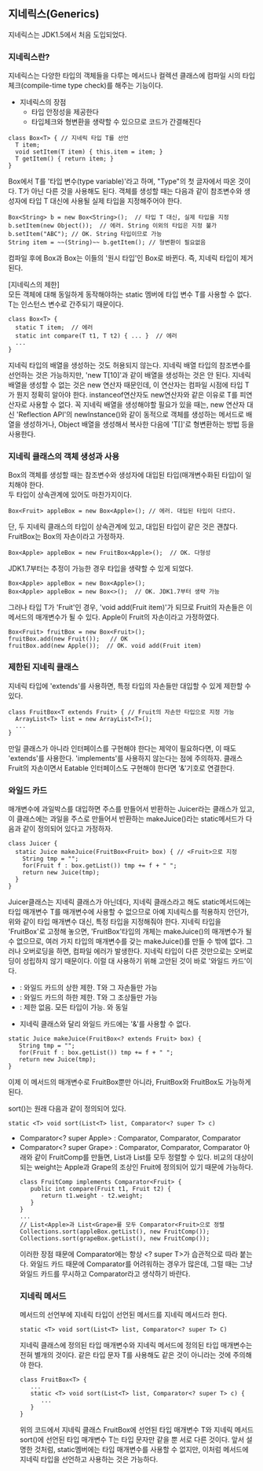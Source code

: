 ## 지네릭스(Generics)
지네릭스는 JDK1.5에서 처음 도입되었다.   
   
### 지네릭스란?
지네릭스는 다양한 타입의 객체들을 다루는 메서드나 컬렉션 클래스에 컴파일 시의 타입 체크(compile-time type check)를 해주는 기능이다.   
   
- 지네릭스의 장점
  + 타입 안정성을 제공한다
  + 타입체크와 형변환을 생략할 수 있으므로 코드가 간결해진다
   
```
class Box<T> { // 지네릭 타입 T를 선언
  T item;
  void setItem(T item) { this.item = item; }
  T getItem() { return item; }
}
```
Box<T>에서 T를 '타입 변수(type variable)'라고 하며, "Type"의 첫 글자에서 따온 것이다. T가 아닌 다른 것을 사용해도 된다. 객체를 생성할 때는 다음과 같이 참조변수와 생성자에 타입 T 대신에 사용될 실제 타입을 지정해주어야 한다.
```
Box<String> b = new Box<String>();  // 타입 T 대신, 실제 타입을 지정
b.setItem(new Object());  // 에러. String 이외의 타입은 지정 불가
b.setItem("ABC"); // OK. String 타입이므로 가능
String item = ~~(String)~~ b.getItem(); // 형변환이 필요없음
```
컴파일 후에 Box<String>과 Box<Integer>는 이들의 '원시 타입'인 Box로 바뀐다. 즉, 지네릭 타입이 제거된다.   
   
[지네릭스의 제한]   
모든 객체에 대해 동일하게 동작해야하는 static 멤버에 타입 변수 T를 사용할 수 없다. T는 인스턴스 변수로 간주되기 때문이다.
```
class Box<T> {
  static T item;  // 에러
  static int compare(T t1, T t2) { ... }  // 에러
  ...
}
```
지네릭 타입의 배열을 생성하는 것도 허용되지 않는다. 지네릭 배열 타입의 참조변수를 선언하는 것은 가능하지만, 'new T[10]'과 같이 배열을 생성하는 것은 안 된다. 지네릭 배열을 생성할 수 없는 것은 new 연산자 때문인데, 이 연산자는 컴파일 시점에 타입 T가 뭔지 정확히 알아야 한다. instanceof연산자도 new연산자와 같은 이유로 T를 피연산자로 사용할 수 없다. 꼭 지네릭 배열을 생성해야할 필요가 있을 때는, new 연산자 대신 'Reflection API'의 newInstance()와 같이 동적으로 객체를 생성하는 메서드로 배열을 생성하거나, Object 배열을 생성해서 복사한 다음에 'T[]'로 형변환하는 방법 등을 사용한다.   
    
### 지네릭 클래스의 객체 생성과 사용
Box<T>의 객체를 생성할 때는 참조변수와 생성자에 대입된 타입(매개변수화된 타입)이 일치해야 한다.   
두 타입이 상속관계에 있어도 마찬가지이다.
```
Box<Fruit> appleBox = new Box<Apple>(); // 에러. 대입된 타입이 다르다.
```
단, 두 지네릭 클래스의 타입이 상속관계에 있고, 대입된 타입이 같은 것은 괜찮다. FruitBox는 Box의 자손이라고 가정하자.
```
Box<Apple> appleBox = new FruitBox<Apple>();  // OK. 다형성
```
JDK1.7부터는 추정이 가능한 경우 타입을 생략할 수 있게 되었다.
```
Box<Apple> appleBox = new Box<Apple>();
Box<Apple> appleBox = new Box<>();  // OK. JDK1.7부터 생략 가능
```
그러나 타입 T가 'Fruit'인 경우, 'void add(Fruit item)'가 되므로 Fruit의 자손들은 이 메서드의 매개변수가 될 수 있다. Apple이 Fruit의 자손이라고 가정하였다.
```
Box<Fruit> fruitBox = new Box<Fruit>();
fruitBox.add(new Fruit());   // OK
fruitBox.add(new Apple());  // OK. void add(Fruit item)
```
   
### 제한된 지네릭 클래스
지네릭 타입에 'extends'를 사용하면, 특정 타입의 자손들만 대입할 수 있게 제한할 수 있다.
```
class FruitBox<T extends Fruit> { // Fruit의 자손만 타입으로 지정 가능
  ArrayList<T> list = new ArrayList<T>();
  ...
}
```
만일 클래스가 아니라 인터페이스를 구현해야 한다는 제약이 필요하다면, 이 때도 'extends'를 사용한다. 'implements'를 사용하지 않는다는 점에 주의하자. 클래스 Fruit의 자손이면서 Eatable 인터페이스도 구현해야 한다면 '&'기호로 연결한다.   
    
### 와일드 카드
매개변수에 과일박스를 대입하면 주스를 만들어서 반환하는 Juicer라는 클래스가 있고, 이 클래스에는 과일을 주스로 만들어서 반환하는 makeJuice()라는 static메서드가 다음과 같이 정의되어 있다고 가정하자.
```
class Juicer {
  static Juice makeJuice(FruitBox<Fruit> box) { // <Fruit>으로 지정
    String tmp = "";
    for(Fruit f : box.getList()) tmp += f + " ";
    return new Juice(tmp);
  }
}
```
Juicer클래스는 지네릭 클래스가 아닌데다, 지네릭 클래스라고 해도 static메서드에는 타입 매개변수 T를 매개변수에 사용할 수 없으므로 아예 지네릭스를 적용하지 안던가, 위와 같이 타입 매개변수 대신, 특정 타입을 지정해줘야 한다. 지네릭 타입을 'FruitBox<Fruit>'로 고정해 놓으면, 'FruitBox<Apple>'타입의 개체는 makeJuice()의 매개변수가 될 수 없으므로, 여러 가지 타입의 매개변수를 갖는 makeJuice()를 만들 수 밖에 없다. 그러나 오버로딩을 하면, 컴파일 에러가 발생한다. 지네릭 타입이 다른 것만으로는 오버로딩이 성립하지 않기 때문이다. 이럴 대 사용하기 위해 고안된 것이 바로 '와일드 카드'이다.
- <? extends T> : 와일드 카드의 상한 제한. T와 그 자손들만 가능
- <? super T> : 와일드 카드의 하한 제한. T와 그 조상들만 가능
- <?> : 제한 없음. 모든 타입이 가능. <? extends Object>와 동일
   
* 지네릭 클래스와 달리 와일드 카드에는 '&'를 사용할 수 없다.
```
static Juice makeJuice(FruitBox<? extends Fruit> box) {
   String tmp = "";
   for(Fruit f : box.getList()) tmp += f + " ";
   return new Juice(tmp);
}
```
이제 이 메서드의 매개변수로 FruitBox<Fruit>뿐만 아니라, FruitBox<Apple>와 FruitBox<Grape>도 가능하게 된다.   
   
sort()는 원래 다음과 같이 정의되어 있다.
```
static <T> void sort(List<T> list, Comparator<? super T> c)
```
   
- Comparator<? super Apple> : Comparator<Apple>, Comparator<Fruit>, Comparator<Object>
- Comparator<? super Grape> : Comparator<Grape>, Comparator<Fruit>, Comparator<Object>
아래와 같이 FruitComp를 만들면, List<Apple>과 List<Grape>를 모두 정렬할 수 있다. 비교의 대상이 되는 weight는 Apple과 Grape의 조상인 Fruit에 정의되어 있기 때문에 가능하다.
```
class FruitComp implements Comparator<Fruit> {
   public int compare(Fruit t1, Fruit t2) {
      return t1.weight - t2.weight;
   }
}
...
// List<Apple>과 List<Grape>를 모두 Comparator<Fruit>으로 정렬
Collections.sort(appleBox.getList(), new FruitComp());
Collections.sort(grapeBox.getList(), new FruitComp());
```
이러한 장점 때문에 Comparator에는 항상 <? super T>가 습관적으로 따라 붙는다. 와일드 카드 때문에 Comparator를 어려워하는 경우가 많은데, 그럴 때는 그냥 와일드 카드를 무시하고 Comparator<T>라고 생삭하기 바란다.   
   
### 지네릭 메서드
메서드의 선언부에 지네릭 타입이 선언된 메서드를 지네릭 메서드라 한다.
```
static <T> void sort(List<T> list, Comparator<? super T> C)
```
지네릭 클래스에 정의된 타입 매개변수와 지네릭 메서드에 정의된 타입 매개변수는 전혀 별개의 것이다. 같은 타입 문자 T를 사용해도 같은 것이 아니라는 것에 주의해야 한다.
```
class FruitBox<T> {
   ...
   static <T> void sort(List<T> list, Comparator<? super T> c) {
      ...
   }
}
```
위의 코드에서 지네릭 클래스 FruitBox에 선언된 타입 매개변수 T와 지네릭 메서드 sort()에 선언된 타입 매개변수 T는 타입 문자만 같을 뿐 서로 다른 것이다. 앞서 설명한 것처럼, static멤버에는 타입 매개변수를 사용할 수 없지만, 이처럼 메서드에 지네릭 타입을 선언하고 사용하는 것은 가능하다.   
